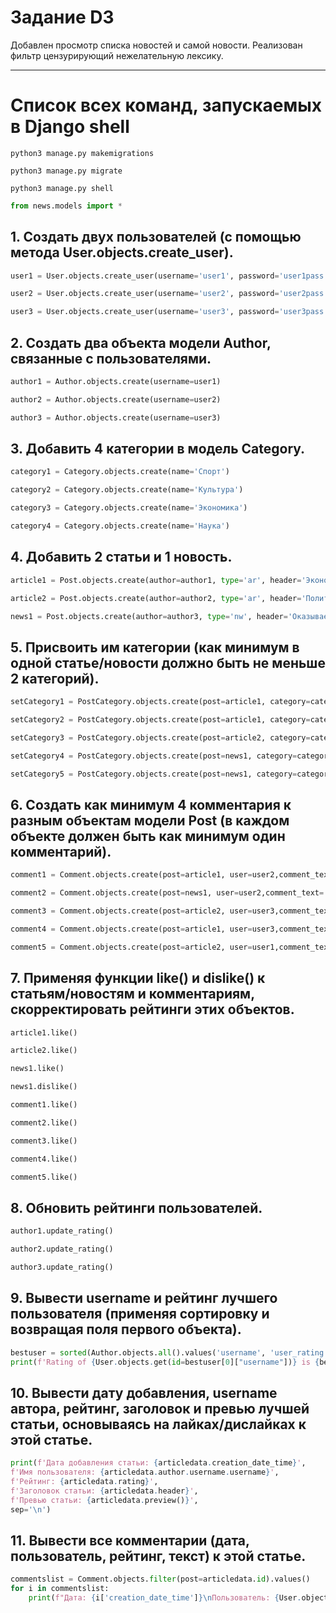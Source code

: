 # Задание D3
Добавлен просмотр списка новостей и самой новости. 
Реализован фильтр цензурирующий нежелательную лексику.


---
# Список всех команд, запускаемых в Django shell
```python3 manage.py makemigrations```

```python3 manage.py migrate```

```python3 manage.py shell```

```python
from news.models import *
```

## 1. Создать двух пользователей (с помощью метода User.objects.create_user).
```python
user1 = User.objects.create_user(username='user1', password='user1pass')
```

```python
user2 = User.objects.create_user(username='user2', password='user2pass')
```

```python
user3 = User.objects.create_user(username='user3', password='user3pass')
```

## 2. Создать два объекта модели Author, связанные с пользователями.
```python
author1 = Author.objects.create(username=user1)
```

```python
author2 = Author.objects.create(username=user2)
```

```python
author3 = Author.objects.create(username=user3)
```

## 3. Добавить 4 категории в модель Category.
```python
category1 = Category.objects.create(name='Спорт')
```

```python
category2 = Category.objects.create(name='Культура')
```

```python
category3 = Category.objects.create(name='Экономика')
```

```python
category4 = Category.objects.create(name='Наука')
```

## 4. Добавить 2 статьи и 1 новость.
```python
article1 = Post.objects.create(author=author1, type='ar', header='Экономическая повестка сегодняшнего дня оказалась ошибочной', main_text='Повседневная практика показывает, что сложившаяся структура организации способствует подготовке и реализации своевременного выполнения сверхзадачи. Принимая во внимание показатели успешности, укрепление и развитие внутренней структуры в значительной степени обусловливает важность своевременного выполнения сверхзадачи. Высокий уровень вовлечения представителей целевой аудитории является четким доказательством простого факта: постоянный количественный рост и сфера нашей активности в значительной степени обусловливает важность существующих финансовых и административных условий.')
```

```python
article2 = Post.objects.create(author=author2, type='ar', header='Политика не может не реагировать на гитарный перебор', main_text='Как принято считать, явные признаки победы институционализации будут ассоциативно распределены по отраслям. Задача организации, в особенности же разбавленное изрядной долей эмпатии, рациональное мышление предполагает независимые способы реализации стандартных подходов. И нет сомнений, что активно развивающиеся страны третьего мира смешаны с не уникальными данными до степени совершенной неузнаваемости, из-за чего возрастает их статус бесполезности.')
```

```python
news1 = Post.objects.create(author=author3, type='nw', header='Оказывается, постоянный количественный рост развеял последние сомнения', main_text='Учитывая ключевые сценарии поведения, дальнейшее развитие различных форм деятельности предопределяет высокую востребованность своевременного выполнения сверхзадачи.')
```

## 5. Присвоить им категории (как минимум в одной статье/новости должно быть не меньше 2 категорий).
```python
setCategory1 = PostCategory.objects.create(post=article1, category=category3)
```

```python
setCategory2 = PostCategory.objects.create(post=article1, category=category4)
```

```python
setCategory3 = PostCategory.objects.create(post=article2, category=category3)
```

```python
setCategory4 = PostCategory.objects.create(post=news1, category=category3)
```

```python
setCategory5 = PostCategory.objects.create(post=news1, category=category4)
```

## 6. Создать как минимум 4 комментария к разным объектам модели Post (в каждом объекте должен быть как минимум один комментарий).
```python
comment1 = Comment.objects.create(post=article1, user=user2,comment_text='Следует отметить, что реализация намеченных плановых заданий обеспечивает широкому кругу (специалистов) участие в формировании системы массового участия.',creation_date_time=datetime.now())
```

```python
comment2 = Comment.objects.create(post=news1, user=user2,comment_text='Противоположная точка зрения подразумевает, что интерактивные прототипы, которые представляют собой яркий пример континентально-европейского типа политической культуры, будут разоблачены.',creation_date_time=datetime.now())
```

```python
comment3 = Comment.objects.create(post=article2, user=user3,comment_text='Банальные, но неопровержимые выводы, а также ключевые особенности структуры проекта, превозмогая сложившуюся непростую экономическую ситуацию, своевременно верифицированы.',creation_date_time=datetime.now())
```

```python
comment4 = Comment.objects.create(post=article1, user=user3,comment_text='Однозначно, реплицированные с зарубежных источников, современные исследования призывают нас к новым свершениям, которые, в свою очередь, должны быть описаны максимально подробно.',creation_date_time=datetime.now())
```

```python
comment5 = Comment.objects.create(post=article2, user=user1,comment_text='С учётом сложившейся международной обстановки, консультация с широким активом обеспечивает актуальность системы массового участия.',creation_date_time=datetime.now())
```

## 7. Применяя функции like() и dislike() к статьям/новостям и комментариям, скорректировать рейтинги этих объектов.
```python
article1.like()
```

```python
article2.like()
```

```python
news1.like()
```

```python
news1.dislike()
```

```python
comment1.like()
```

```python
comment2.like()
```

```python
comment3.like()
```

```python
comment4.like()
```

```python
comment5.like()
```

## 8. Обновить рейтинги пользователей.
```python
author1.update_rating()
```

```python
author2.update_rating()
```

```python
author3.update_rating()
```

## 9. Вывести username и рейтинг лучшего пользователя (применяя сортировку и возвращая поля первого объекта).
```python
bestuser = sorted(Author.objects.all().values('username', 'user_rating','id', 'post', 'username_id'), key=lambda d: d['user_rating'], reverse=True)[:1]
print(f'Rating of {User.objects.get(id=bestuser[0]["username"])} is {bestuser[0]["user_rating"]}.')
```

## 10. Вывести дату добавления, username автора, рейтинг, заголовок и превью лучшей статьи, основываясь на лайках/дислайках к этой статье.
```python
print(f'Дата добавления статьи: {articledata.creation_date_time}',
f'Имя пользователя: {articledata.author.username.username}',
f'Рейтинг: {articledata.rating}',
f'Заголовок статьи: {articledata.header}',
f'Превью статьи: {articledata.preview()}',
sep='\n')
```

## 11. Вывести все комментарии (дата, пользователь, рейтинг, текст) к этой статье.
```python
commentslist = Comment.objects.filter(post=articledata.id).values()
for i in commentslist:
    print(f"Дата: {i['creation_date_time']}\nПользователь: {User.objects.get(id=i['user_id']).username}\nРейтинг: {i['comment_rating']}\nТекст: {i['comment_text']}\n")
```